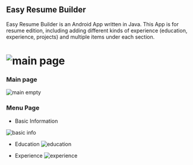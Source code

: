 ## Easy Resume Builder
Easy Resume Builder is an Android App written in Java. This App is for resume edition, including adding different kinds of experience (education, experience, projects) and multiple items under each section. 

![main page](https://github.com/ly16/Easy-Resume-Builder/blob/master/screenshot/main_page.png)
============

### Main page

![main empty](https://github.com/ly16/Easy-Resume-Builder/blob/master/screenshot/main_empty.png)

### Menu Page

- Basic Information

![basic info](https://github.com/ly16/Easy-Resume-Builder/blob/master/screenshot/basicInfo.png)

-  Education
![education](https://github.com/ly16/Easy-Resume-Builder/blob/master/screenshot/education.png)

- Experience
![experience](https://github.com/ly16/Easy-Resume-Builder/blob/master/screenshot/experience.png)
